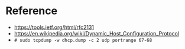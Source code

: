 Reference
======
* <https://tools.ietf.org/html/rfc2131>
* <https://en.wikipedia.org/wiki/Dynamic_Host_Configuration_Protocol>
* `# sudo tcpdump -w dhcp.dump -c 2 udp portrange 67-68`
